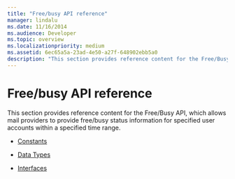```yaml
---
title: "Free/busy API reference"
manager: lindalu
ms.date: 11/16/2014
ms.audience: Developer
ms.topic: overview
ms.localizationpriority: medium
ms.assetid: 6ec65a5a-23ad-4e50-a27f-648902ebb5a0
description: "This section provides reference content for the Free/Busy API, which allows mail providers to provide free/busy status information for specified user accounts within a specified time range."
---
```


# Free/busy API reference

This section provides reference content for the Free/Busy API, which allows mail providers to provide free/busy status information for specified user accounts within a specified time range.

- [Constants](constants-free-busy-api.md)
    
- [Data Types](data-types-free-busy-api.md)
    
- [Interfaces](interfaces-free-busy-api.md)
    

